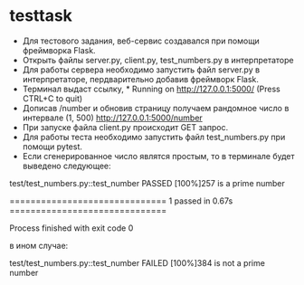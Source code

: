 # testtask
* Для тестового задания, веб-сервис создавался при помощи фреймворка Flask.
* Открыть файлы server.py, client.py, test_numbers.py в интерпретаторе
* Для работы сервера необходимо запустить файл server.py в интерпретаторе, пердварительно добавив фреймворк Flask.
* Терминал выдаст ссылку, * Running on http://127.0.0.1:5000/ (Press CTRL+C to quit) 
* Дописав /number и обновив страницу получаем рандомное число в интервале (1, 500) http://127.0.0.1:5000/number
* При запуске файла client.py происходит GET запрос.
* Для работы теста необходимо запустить файл test_numbers.py при помощи pytest.
* Если сгенерированное число являтся простым, то в терминале будет выведено следующее:

 test/test_numbers.py::test_number PASSED                                 [100%]257 is a prime number

============================== 1 passed in 0.67s ==============================

Process finished with exit code 0

в ином случае:

test/test_numbers.py::test_number FAILED                                 [100%]384 is not a prime number
